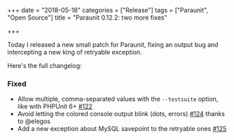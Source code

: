 +++
date = "2018-05-18"
categories = ["Release"]
tags = ["Paraunit", "Open Source"]
title = "Paraunit 0.12.2: two more fixes"

+++

Today I released a new small patch for Paraunit, fixing an output bug and intercepting a new king of retryable exception.

Here's the full changelog:

### Fixed
 * Allow multiple, comma-separated values with the `--testsuite` option, like with PHPUnit 6+ [#122](https://github.com/facile-it/paraunit/pull/122)
 * Avoid letting the colored console output blink (dots, errors) [#124](https://github.com/facile-it/paraunit/pull/124) thanks to @elegos 
 * Add a new exception about MySQL savepoint to the retryable ones [#125](https://github.com/facile-it/paraunit/pull/125)

